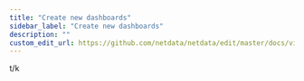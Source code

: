 ```yaml
---
title: "Create new dashboards"
sidebar_label: "Create new dashboards"
description: ""
custom_edit_url: https://github.com/netdata/netdata/edit/master/docs/visualize/create-dashboards.md
---
```




t/k

